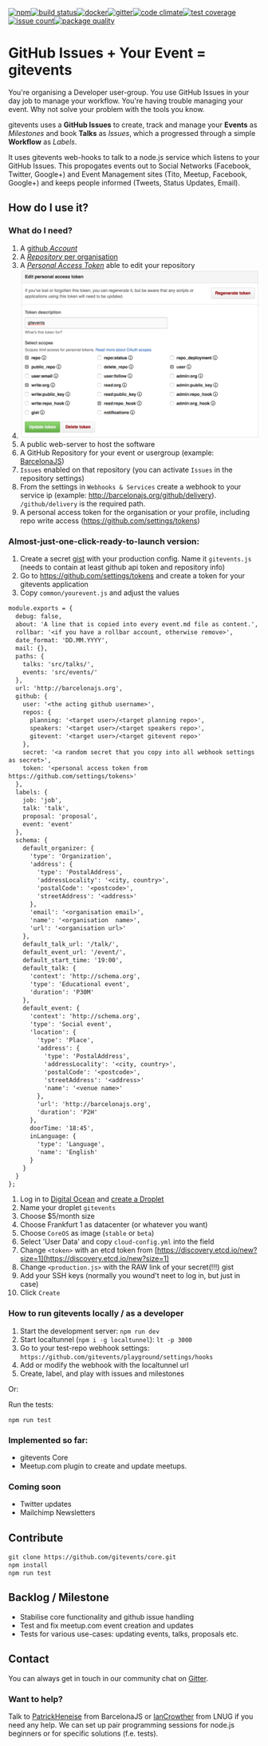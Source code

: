 [![npm](https://img.shields.io/npm/v/gitevents.svg)](https://www.npmjs.com/package/gitevents)[![build status](https://travis-ci.org/gitevents/core.svg)](https://travis-ci.org/gitevents/core)[![docker](https://quay.io/repository/gitevents/gitevents/status "Docker Repository on Quay")](https://quay.io/repository/gitevents/gitevents)[![gitter](https://badges.gitter.im/Join%20Chat.svg)](https://gitter.im/gitevents/core)[![code climate](https://codeclimate.com/github/gitevents/core/badges/gpa.svg)](https://codeclimate.com/github/gitevents/core)[![test coverage](https://codeclimate.com/github/gitevents/core/badges/coverage.svg)](https://codeclimate.com/github/gitevents/core/coverage)[![issue count](https://codeclimate.com/github/gitevents/core/badges/issue_count.svg)](https://codeclimate.com/github/gitevents/core)[![package quality](http://npm.packagequality.com/shield/gitevents.svg)](http://packagequality.com/#?package=gitevents)

# GitHub Issues + Your Event = gitevents
You're organising a Developer user-group. You use GitHub Issues in your day job to manage your workflow.  You're having trouble managing your event.  Why not solve your problem with the tools you know.  

gitevents uses a **GitHub Issues** to create, track and manage your **Events** as _Milestones_ and book **Talks** as _Issues_, which a progressed through a simple **Workflow** as _Labels_.

It uses gitevents web-hooks to talk to a node.js service which listens to your GitHub Issues.  This propogates events out to Social Networks (Facebook, Twitter, Google+) and Event Management sites (Tito, Meetup, Facebook, Google+) and keeps people informed (Tweets, Status Updates, Email).

## How do I use it?
### What do I need?

1. A [github _Account_](https://github.com/join)
1. A [_Repository_ per organisation](https://github.com/new)
1. A [_Personal Access Token_](https://github.com/settings/tokens/new) able to edit your repository
  1. ![access token](https://raw.githubusercontent.com/gitevents/core/master/docs/screenshots/access_token.png)
1. A public web-server to host the software
1. A GitHub Repository for your event or usergroup (example: [BarcelonaJS](https://github.com/BarcelonaJS/BarcelonaJS))
1. `Issues` enabled on that repository (you can activate `Issues` in the repository settings)
1. From the settings in `Webhooks & Services` create a webhook to your service ip (example: http://barcelonajs.org/github/delivery). `/github/delivery` is the required path.
1. A personal access token for the organisation or your profile, including repo write access (https://github.com/settings/tokens)


### Almost-just-one-click-ready-to-launch version:

1. Create a secret [gist](https://gist.github.com) with your production config. Name it `gitevents.js` (needs to contain at least github api token and repository info)
  1. Go to https://github.com/settings/tokens and create a token for your gitevents application
  1. Copy `common/yourevent.js` and adjust the values
  ```
  module.exports = {
    debug: false,
    about: 'A line that is copied into every event.md file as content.',
    rollbar: '<if you have a rollbar account, otherwise remove>',
    date_format: 'DD.MM.YYYY',
    mail: {},
    paths: {
      talks: 'src/talks/',
      events: 'src/events/'
    },
    url: 'http://barcelonajs.org',
    github: {
      user: '<the acting github username>',
      repos: {
        planning: '<target user>/<target planning repo>',
        speakers: '<target user>/<target speakers repo>',
        gitevent: '<target user>/<target gitevent repo>'
      },
      secret: '<a random secret that you copy into all webhook settings as secret>',
      token: '<personal access token from https://github.com/settings/tokens>'
    },
    labels: {
      job: 'job',
      talk: 'talk',
      proposal: 'proposal',
      event: 'event'
    },
    schema: {
      default_organizer: {
        'type': 'Organization',
        'address': {
          'type': 'PostalAddress',
          'addressLocality': '<city, country>',
          'postalCode': '<postcode>',
          'streetAddress': '<address>'
        },
        'email': '<organisation email>',
        'name': '<organisation  name>',
        'url': '<organisation url>'
      },
      default_talk_url: '/talk/',
      default_event_url: '/event/',
      default_start_time: '19:00',
      default_talk: {
        'context': 'http://schema.org',
        'type': 'Educational event',
        'duration': 'P30M'
      },
      default_event: {
        'context': 'http://schema.org',
        'type': 'Social event',
        'location': {
          'type': 'Place',
          'address': {
            'type': 'PostalAddress',
            'addressLocality': '<city, country>',
            'postalCode': '<postcode>',
            'streetAddress': '<address>'
            'name': '<venue name>'
          },
          'url': 'http://barcelonajs.org',
          'duration': 'P2H'
        },
        doorTime: '18:45',
        inLanguage: {
          'type': 'Language',
          'name': 'English'
        }
      }
    }
  };
  ```

1. Log in to [Digital Ocean](https://www.digitalocean.com) and [create a Droplet](https://cloud.digitalocean.com/droplets/new)
1. Name your droplet `gitevents`
1. Choose $5/month size
1. Choose Frankfurt 1 as datacenter (or whatever you want)
1. Choose `CoreOS` as image (`stable` or `beta`)
1. Select 'User Data' and copy `cloud-config.yml` into the field
1. Change `<token>` with an etcd token from [https://discovery.etcd.io/new?size=1](https://discovery.etcd.io/new?size=1)
1. Change `<production.js>` with the RAW link of your secret(!!!) gist
1. Add your SSH keys (normally you wound't neet to log in, but just in case)
1. Click `Create`


### How to run gitevents locally / as a developer

1. Start the development server: `npm run dev`
2. Start localtunnel (`npm i -g localtunnel`): `lt -p 3000`
3. Go to your test-repo webhook settings: `https://github.com/gitevents/playground/settings/hooks`
4. Add or modify the webhook with the localtunnel url
5. Create, label, and play with issues and milestones

Or:

Run the tests:

    npm run test

### Implemented so far:
- gitevents Core
- Meetup.com plugin to create and update meetups.

### Coming soon
- Twitter updates
- Mailchimp Newsletters



## Contribute

    git clone https://github.com/gitevents/core.git
    npm install
    npm run test

## Backlog / Milestone
- Stabilise core functionality and github issue handling
- Test and fix meetup.com event creation and updates
- Tests for various use-cases: updating events, talks, proposals etc.


## Contact

You can always get in touch in our community chat on [Gitter](https://gitter.im/gitevents/core).

### Want to help?

Talk to [PatrickHeneise](https://twitter.com/PatrickHeneise) from BarcelonaJS or [IanCrowther](htts://twitter.com/iancrowther) from LNUG if you need any help. We can set up pair programming sessions for node.js beginners or for specific solutions (f.e. tests).
